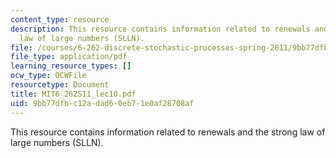 ```yaml
---
content_type: resource
description: This resource contains information related to renewals and the strong
  law of large numbers (SLLN).
file: /courses/6-262-discrete-stochastic-processes-spring-2011/9bb77dfbc12adad60eb71e0af28708af_MIT6_262S11_lec10.pdf
file_type: application/pdf
learning_resource_types: []
ocw_type: OCWFile
resourcetype: Document
title: MIT6_262S11_lec10.pdf
uid: 9bb77dfb-c12a-dad6-0eb7-1e0af28708af
---
```

This resource contains information related to renewals and the strong law of large numbers (SLLN).

